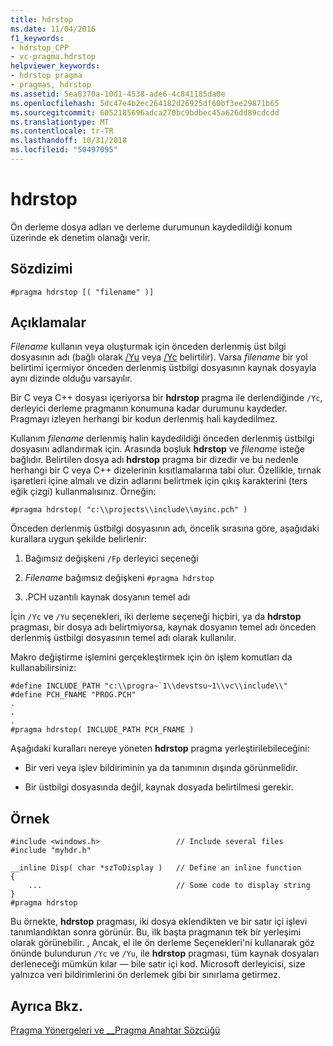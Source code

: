 ```yaml
---
title: hdrstop
ms.date: 11/04/2016
f1_keywords:
- hdrstop_CPP
- vc-pragma.hdrstop
helpviewer_keywords:
- hdrstop pragma
- pragmas, hdrstop
ms.assetid: 5ea8370a-10d1-4538-ade6-4c841185da0e
ms.openlocfilehash: 5dc47e4b2ec264182d26925df60bf3ee29871b65
ms.sourcegitcommit: 6052185696adca270bc9bdbec45a626dd89cdcdd
ms.translationtype: MT
ms.contentlocale: tr-TR
ms.lasthandoff: 10/31/2018
ms.locfileid: "50497095"
---
```

# <a name="hdrstop"></a>hdrstop
Ön derleme dosya adları ve derleme durumunun kaydedildiği konum üzerinde ek denetim olanağı verir.

## <a name="syntax"></a>Sözdizimi

```
#pragma hdrstop [( "filename" )]
```

## <a name="remarks"></a>Açıklamalar

*Filename* kullanın veya oluşturmak için önceden derlenmiş üst bilgi dosyasının adı (bağlı olarak [/Yu](../build/reference/yu-use-precompiled-header-file.md) veya [/Yc](../build/reference/yc-create-precompiled-header-file.md) belirtilir). Varsa *filename* bir yol belirtimi içermiyor önceden derlenmiş üstbilgi dosyasının kaynak dosyayla aynı dizinde olduğu varsayılır.

Bir C veya C++ dosyası içeriyorsa bir **hdrstop** pragma ile derlendiğinde `/Yc`, derleyici derleme pragmanın konumuna kadar durumunu kaydeder. Pragmayı izleyen herhangi bir kodun derlenmiş hali kaydedilmez.

Kullanım *filename* derlenmiş halin kaydedildiği önceden derlenmiş üstbilgi dosyasını adlandırmak için. Arasında boşluk **hdrstop** ve *filename* isteğe bağlıdır. Belirtilen dosya adı **hdrstop** pragma bir dizedir ve bu nedenle herhangi bir C veya C++ dizelerinin kısıtlamalarına tabi olur. Özellikle, tırnak işaretleri içine almalı ve dizin adlarını belirtmek için çıkış karakterini (ters eğik çizgi) kullanmalısınız. Örneğin:

```
#pragma hdrstop( "c:\\projects\\include\\myinc.pch" )
```

Önceden derlenmiş üstbilgi dosyasının adı, öncelik sırasına göre, aşağıdaki kurallara uygun şekilde belirlenir:

1. Bağımsız değişkeni `/Fp` derleyici seçeneği

2. *Filename* bağımsız değişkeni `#pragma hdrstop`

3. .PCH uzantılı kaynak dosyanın temel adı

İçin `/Yc` ve `/Yu` seçenekleri, iki derleme seçeneği hiçbiri, ya da **hdrstop** pragması, bir dosya adı belirtmiyorsa, kaynak dosyanın temel adı önceden derlenmiş üstbilgi dosyasının temel adı olarak kullanılır.

Makro değiştirme işlemini gerçekleştirmek için ön işlem komutları da kullanabilirsiniz:

```
#define INCLUDE_PATH "c:\\progra~`1\\devstsu~1\\vc\\include\\"
#define PCH_FNAME "PROG.PCH"
.
.
.
#pragma hdrstop( INCLUDE_PATH PCH_FNAME )
```

Aşağıdaki kuralları nereye yöneten **hdrstop** pragma yerleştirilebileceğini:

- Bir veri veya işlev bildiriminin ya da tanımının dışında görünmelidir.

- Bir üstbilgi dosyasında değil, kaynak dosyada belirtilmesi gerekir.

## <a name="example"></a>Örnek

```
#include <windows.h>                 // Include several files
#include "myhdr.h"

__inline Disp( char *szToDisplay )   // Define an inline function
{
    ...                              // Some code to display string
}
#pragma hdrstop
```

Bu örnekte, **hdrstop** pragması, iki dosya eklendikten ve bir satır içi işlevi tanımlandıktan sonra görünür. Bu, ilk başta pragmanın tek bir yerleşimi olarak görünebilir. , Ancak, el ile ön derleme Seçenekleri'ni kullanarak göz önünde bulundurun `/Yc` ve `/Yu`, ile **hdrstop** pragması, tüm kaynak dosyaları derleneceği mümkün kılar — bile satır içi kod. Microsoft derleyicisi, size yalnızca veri bildirimlerini ön derlemek gibi bir sınırlama getirmez.

## <a name="see-also"></a>Ayrıca Bkz.

[Pragma Yönergeleri ve __Pragma Anahtar Sözcüğü](../preprocessor/pragma-directives-and-the-pragma-keyword.md)